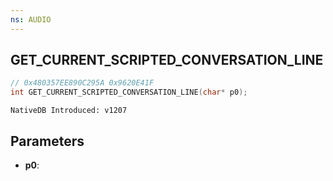 ```yaml
---
ns: AUDIO
---
```

## GET_CURRENT_SCRIPTED_CONVERSATION_LINE

```c
// 0x480357EE890C295A 0x9620E41F
int GET_CURRENT_SCRIPTED_CONVERSATION_LINE(char* p0);
```

```
NativeDB Introduced: v1207
```

## Parameters
* **p0**:
